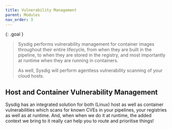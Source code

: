 ```yaml
---
title: Vulnerability Management
parent: Modules
nav_order: 3
---
```


{: .goal }
> Sysdig performs vulnerability management for container images throughout their entire lifecycle, from when they are built in the pipeline, to when they are stored in the registry, and most importantly at runtime when they are running in containers.
>
>As well, Sysdig will perform agentless vulnerability scanning of your cloud hosts.

## Host and Container Vulnerability Management

Sysdig has an integrated solution for both (Linux) host as well as container vulnerabilities which scans for known CVEs in your pipelines, your registries as well as at runtime. And, when when we do it at runtime, the added context we bring to it really can help you to route and prioritise things!
